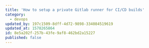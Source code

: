 ```yaml
---
title: 'How to setup a private Gitlab runner for CI/CD builds'
category:
  - devops
updated_by: 197c1509-8dff-4d72-9898-334084519619
updated_at: 1578265864
id: 8e5a202f-257b-43fe-9af8-462bd2a15227
published: false
---
```

